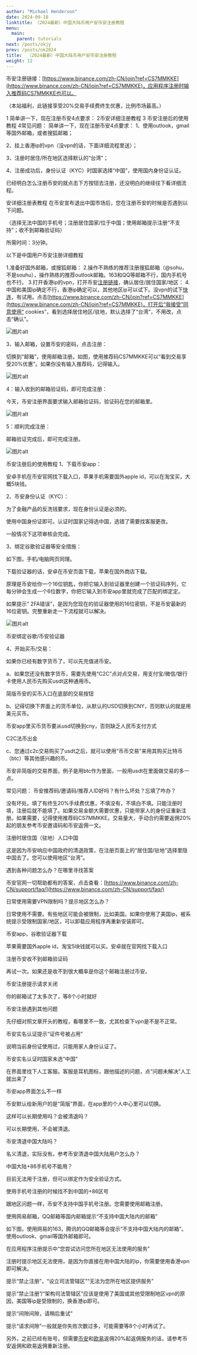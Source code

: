 ```yaml
---
author: "Michael Henderson"
date: 2024-09-18
linktitle: （2024最新）中国大陆币用户安币安注册教程
menu:
  main:
    parent: tutorials
next: /posts/okjy
prev: /posts/ok2024
title:  （2024最新）中国大陆币用户安币安注册教程
weight: 12
---
```


币安注册链接：[https://www.binance.com/zh-CN/join?ref=CS7MMKKE](https://www.binance.com/zh-CN/join?ref=CS7MMKKE)，应用程序注册时输入推荐码CS7MMKKE也可以。

（本站福利，此链接享受20%交易手续费终生优惠，比例市场最高。）

1 简单讲一下，现在注册币安4点要求：
2币安详细注册教程
3 币安注册后的使用教程
4常见问题：
简单讲一下，现在注册币安4点要求：
1、使用outlook，gmail等国外邮箱，或者搜狐邮箱；

2、挂上香港ip的vpn（没vpn的话，下面详细流程里送）；

3、注册时居住/所在地区选择默认的“台湾”；

4、注册成功后，身份认证（KYC）时国家选择“中国”，使用国内身份证认证。

已经明白怎么注册币安的就点击下方按钮去注册，还没明白的继续往下看详细流程。

安详细注册表教程
在币安宣布退出中国市场后，您在注册币安的时候是否遇到以下问题。

（选择无法中国的手机号；注册居住国家/位于中国；使用邮箱提示注册“不支持”；收不到邮箱验证码）

所需时间：3分钟。

以下是中国用户币安注册详细教程

1.准备好国外邮箱，或搜狐邮箱：
2.操作不熟练的推荐注册搜狐邮箱（@sohu，不是souhu），操作熟练的推荐outlook邮箱。163和QQ等邮箱不行，国内手机号也不行。
3.打开香港ip的vpn，打开币安[注册链接](https://www.binance.com/zh-CN/join?ref=CS7MMKKE)，确认居住/居住国家/地区：
4.中国和美国ip确定不行，香港ip确定可以，其他地区ip可以试下。没vpn的试下[快连](https://letsvpn.world/?hl=zh)，有试用。点击[https://www.binance.com/zh-CN/join?ref=CS7MMKKE](https://www.binance.com/zh-CN/join?ref=CS7MMKKE)，打开后“我接受”同意使用“ cookies”，看到选择居住地区/驻地，默认选择了“台湾”，不用改，点击“确认”。

![图片alt](https://s21.ax1x.com/2024/09/16/pAuq19P.png "图片title")

3、输入邮箱，设置币安的密码，点击注册：

切换到“邮箱”，使用邮箱注册。如图，使用推荐码CS7MMKKE可以“看到交易享受20%优惠”。如果你没有输入推荐码，记得输入。

![图片alt](https://s21.ax1x.com/2024/09/16/pAuqYng.png "图片title")

4：输入收到的邮箱验证码，即可完成注册：

今天，币安注册界面要求输入邮箱验证码，验证码在您的邮箱里。

![图片alt](https://s21.ax1x.com/2024/09/16/pAuq31f.png "图片title")

5：顺利完成注册：

邮箱验证完成后，即可完成注册。

![图片alt](https://s21.ax1x.com/2024/09/16/pAuq8c8.png "图片title")

币安注册后的使用教程
1、下载币安app：

安卓手机在币安官网找下载入口，苹果手机需要国外apple id，可以在淘宝买，大概5块钱。

2、币安身份认证（KYC）：

为了金融产品的反洗钱要求，现在身份认证是必须的。

使用中国身份证即可。认证时国家记得选中国，选错了需要找客服更改。

一般情况下这项审核会完成。

3、绑定谷歌验证器等安全措施：

如下图，手机/电脑网页同理。

下载验证器的话，安卓在币安页面下载，苹果在国外商店下载。

原理是币安给你一个16位钥匙，你把它输入到验证器里创建一个验证码序列，它每分钟会生成一个6位数字，你把它输入到币安app里就完成了匹配的绑定定。

如果提示“ 2FA错误”，是因为您现在的验证器使用的16位密钥，不是币安最新的16位密钥。完整重新走一下流程就可以解决。

![图片alt](https://s21.ax1x.com/2024/09/16/pAuqGjS.png "图片title")

币安绑定谷歌/币安验证器

4、开始买币/交易：

如果你已经有数字货币了，可以先充值进币安。

a、如果您还没有数字货币，需要先使用“C2C”点对点交易，用支付宝/微信/银行卡使用人民币先购买usdt这种通用币。

简版币安的买币入口在底部的交易按钮

b、记得切换下界面上的货币单位，从默认的USD切换到CNY，否则默认的就是用美元买币。

币安app里买币货币要从usd切换到cny，否则缺乏人民币支付方式

C2C法币出金

c、您通过c2c交易购买了usdt之后，就可以使用“币币交易”来用其购买比特币（btc）等其他感兴趣的币。

币安非简版的交易界面，例子是用btc作为里面，一般用usdt在里面做交易的多一点。

常见问题：
币安推荐码/邀请码/推荐人ID好吗？有什么坏处？忘填了咋办？

没有坏处。填了有终生20%手续费优惠，不填没有，不填白不填。只能注册时填，注册后就不能填了。如果交易金额大需要优惠，只能带家人的身份证重新注册。如果需要，记得使用推荐码CS7MMKKE。交易量大，手动合约需要返佣20%起的朋友参考币安邀请码和币安返佣一文。

注册时居住国（驻地）人口中国

这是因为币安响应中国政府的清退政策，在注册页面上的“居住国/驻地”选择里隐中国去了。您可以使用地区“台湾”。

遇到各种问题怎么办？在哪里寻找答案

币安官网一切帮助都有的答案，点击查看：[https://www.binance.com/zh-CN/support/faq/](https://www.binance.com/zh-CN/support/faq/)

日常使用需要VPN限制吗？提示地区怎么办？

日常使用不需要。有些地区可能会被限制，比如美国。如果你使用了美国ip，被系统提示受限制国家/地区，可以卸载应用程序再重新安装即可。

币安app，谷歌验证器下载

苹果需要国外apple id，淘宝5块钱就可以买。安卓就在官网找下载入口

注册币安收不到邮箱验证码

再试一次。如果还是收不到很大概率是你这个邮箱注册过币安。

币安注册提示请求关闭

你的邮箱试了太多次了，等8个小时就好

币安注册遇到其他问题

先仔细对照文章开头的教程，看哪里不一致，尤其检查下vpn是不是不正常。

币安实名认证提示“证件号被占用”

说明当前身份证使用过，只能用家人身份认证了。

币安实名认证时国家未选“中国”

在界面里找下人工客服。客服是耳机图标，跟他描述的问题，点“问题未解决”人工就出来了

币安app界面怎么不一样

币安默认给新用户的是“简版”界面，在app里的个人中心里可以切换。

这样可以长期使用吗？会被清退吗？

可以长期使用，不会被清退。

币安清退中国大陆吗？

名义清退，实际没有。参考币安清退中国大陆用户怎么办？

中国大陆+86手机号不能用？

目前无法用于注册，但可以绑定作为安全验证方式。

使用手机号注册的时候找不到中国的+86区号

跟地区问题一样，币安不支持中国手机号注册。您需要使用邮箱注册。

使用网易邮箱，QQ邮箱等国内邮箱提示“不支持中国大陆内的邮箱”

如下图，使用网易的163，腾讯的QQ邮箱等会提示“不支持中国大陆内的邮箱”。使用outlook、gmail等国外邮箱即可。

在应用程序注册提示中“您尝试访问您所在地区无法使用的服务”

注册时提示地区无法使用，是因为你直接在用中国大陆的ip，你需要使用香港vpn即可解决。

提示“禁止注册”，“设立司法管辖区”“无法为您所在地区提供服务”

提示“禁止注册”/“架构司法管辖区”应该是使用了美国或其他受限制地区vpn的原因，美国等ip是受限制的，换香港ip即可。

提示“间隙间隙，请稍后重试”

提示“请求间隙”一般就是你失败次数过多，可能需要等8个小时再试了。

另外，之前已经有账号，但需要[币安](https://www.binance.com/zh-CN/join?ref=CS7MMKKE)和[欧易](https://okx.com/join/1912474)返佣20%起返佣服务的话，请参考币安返佣和欧易返佣重新注册。
